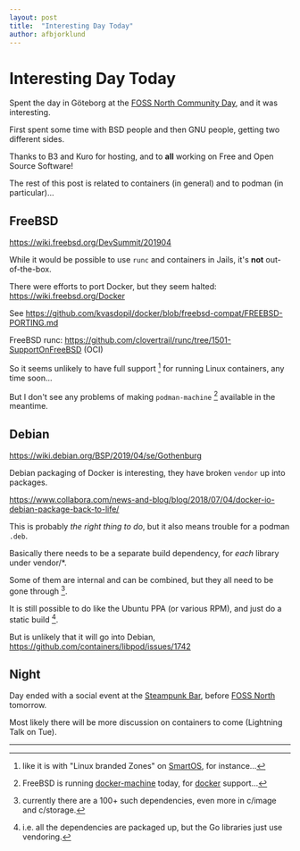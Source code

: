 ```yaml
---
layout: post
title:  "Interesting Day Today"
author: afbjorklund
---
```


# Interesting Day Today

Spent the day in Göteborg at the [FOSS North Community Day](https://foss-north.se/2019/community-day.html), and it was interesting.

First spent some time with BSD people and then GNU people, getting two different sides.

Thanks to B3 and Kuro for hosting, and to **all** working on Free and Open Source Software!

The rest of this post is related to containers (in general) and to podman (in particular)...

## FreeBSD

<https://wiki.freebsd.org/DevSummit/201904>

While it would be possible to use `runc` and containers in Jails, it's **not** out-of-the-box.

There were efforts to port Docker, but they seem halted: <https://wiki.freebsd.org/Docker>

See <https://github.com/kvasdopil/docker/blob/freebsd-compat/FREEBSD-PORTING.md>

FreeBSD runc: <https://github.com/clovertrail/runc/tree/1501-SupportOnFreeBSD> (OCI)

So it seems unlikely to have full support [^1] for running Linux containers, any time soon...

[^1]: like it is with "Linux branded Zones" on [SmartOS](https://www.joyent.com/smartos), for instance...

But I don't see any problems of making `podman-machine` [^2] available in the meantime.

[^2]: FreeBSD is running [docker-machine](https://svnweb.freebsd.org/ports/head/sysutils/docker-machine/) today, for [docker](https://svnweb.freebsd.org/ports/head/sysutils/docker/) support...

## Debian

<https://wiki.debian.org/BSP/2019/04/se/Gothenburg>

Debian packaging of Docker is interesting, they have broken `vendor` up into packages.

<https://www.collabora.com/news-and-blog/blog/2018/07/04/docker-io-debian-package-back-to-life/>

This is probably _the right thing to do_, but it also means trouble for a podman `.deb`.

Basically there needs to be a separate build dependency, for _each_ library under vendor/*.

Some of them are internal and can be combined, but they all need to be gone through [^3].

[^3]: currently there are a 100+ such dependencies, even more in c/image and c/storage.

It is still possible to do like the Ubuntu PPA (or various RPM), and just do a static build [^4].

[^4]: i.e. all the dependencies are packaged up, but the Go libraries just use vendoring.

But is unlikely that it will go into Debian, <https://github.com/containers/libpod/issues/1742>

## Night

Day ended with a social event at the [Steampunk Bar](https://steampunkbar.se/), before [FOSS North](https://foss-north.se/) tomorrow.

Most likely there will be more discussion on containers to come (Lightning Talk on Tue).

----